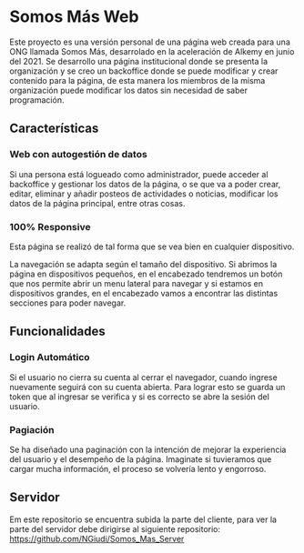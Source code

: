 # Somos Más Web

Este proyecto es una versión personal de una página web creada para una ONG llamada Somos Más, desarrolado en la aceleración de Alkemy en junio del 2021.
Se desarrollo una página institucional donde se presenta la organización y se creo un backoffice donde se puede modificar y crear contenido para la página, de esta manera los miembros de la misma organización puede modificar los datos sin necesidad de saber programación.

## Características

### Web con autogestión de datos

Si una persona está logueado como administrador, puede acceder al backoffice y gestionar los datos de la página, o se que va a poder crear, editar, eliminar y añadir posteos de actividades o noticias, modificar los datos de la página principal, entre otras cosas. 

### 100% Responsive

Esta página se realizó de tal forma que se vea bien en cualquier dispositivo. 

La navegación se adapta según el tamaño del dispositivo. Si abrimos la página en dispositivos pequeños, en el encabezado tendremos un botón que  nos permite abrir un menu lateral para navegar y si estamos en dispositivos grandes, en el encabezado vamos a encontrar las distintas secciones para poder navegar. 

## Funcionalidades

### Login Automático

Si el usuario no cierra su cuenta al cerrar el navegador, cuando ingrese nuevamente seguirá con su cuenta abierta. Para lograr esto se guarda un token que al ingresar se verifica y si es correcto se abre la sesión del usuario.

### Pagiación

Se ha diseñado una paginación con la intención de mejorar la experiencia del usuario y el desempeño de la página. Imaginate si tuvieramos que cargar mucha información, el proceso se volvería lento y engorroso.

## Servidor

Em este repositorio se encuentra subida la parte del cliente, para ver la parte del servidor debe dirigirse al siguiente repositorio:
https://github.com/NGiudi/Somos_Mas_Server
